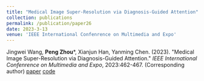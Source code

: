 ```yaml
---
title: "Medical Image Super-Resolution via Diagnosis-Guided Attention"
collection: publications
permalink: /publication/paper26
date: 2023-3-13
venue: 'IEEE International Confenrence on Multimedia and Expo'
---
```

Jingwei Wang, **Peng Zhou***, Xianjun Han, Yanming Chen. (2023). &quot;Medical Image Super-Resolution via Diagnosis-Guided Attention.&quot; <i>IEEE International Confenrence on Multimedia and Expo</i>, 2023:462-467. (Corresponding author) [paper](http://Doctor-Nobody.github.io/papers/icme2023-1.pdf) [code](https://github.com/WJingwei/SRDA)
